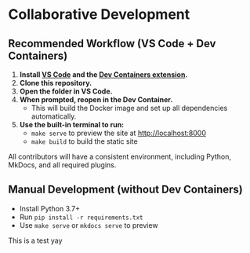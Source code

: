 [use]: https://github.com/Andre601/mkdocs-template/generate

# Collaborative Development

## Recommended Workflow (VS Code + Dev Containers)

1. **Install [VS Code](https://code.visualstudio.com/) and the [Dev Containers extension](https://marketplace.visualstudio.com/items?itemName=ms-vscode-remote.remote-containers).**
2. **Clone this repository.**
3. **Open the folder in VS Code.**
4. **When prompted, reopen in the Dev Container.**
   - This will build the Docker image and set up all dependencies automatically.
5. **Use the built-in terminal to run:**
   - `make serve` to preview the site at [http://localhost:8000](http://localhost:8000)
   - `make build` to build the static site

All contributors will have a consistent environment, including Python, MkDocs, and all required plugins.

## Manual Development (without Dev Containers)

- Install Python 3.7+
- Run `pip install -r requirements.txt`
- Use `make serve` or `mkdocs serve` to preview

This is a test yay
